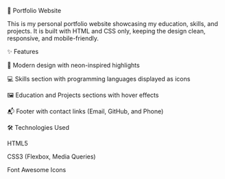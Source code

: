 📌 Portfolio Website

This is my personal portfolio website showcasing my education, skills, and projects. It is built with HTML and CSS only, keeping the design clean, responsive, and mobile-friendly.

✨ Features

🎨 Modern design with neon-inspired highlights

💻 Skills section with programming languages displayed as icons

🖼 Education and Projects sections with hover effects

📬 Footer with contact links (Email, GitHub, and Phone)

🛠️ Technologies Used

HTML5

CSS3 (Flexbox, Media Queries)

Font Awesome Icons
